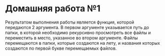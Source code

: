 # Домашняя работа №1
Результатом выполнения работы является функция, которой передаются 2 аргумента. В первом аргументе указывается путь до папки, в которой необходимо рекурсивно просмотреть все файлы и переместить в место, указанное во втором аргументе. Файлы перемещаются в папки, которые создаются на лету, и названия которых создаются по первой букве перемещаемых файлов.
